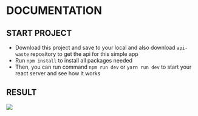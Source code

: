 # DOCUMENTATION

## START PROJECT

- Download this project and save to your local and also download `api-waste` repository to get the api for this simple app
- Run `npm install` to install all packages needed
- Then, you can run command `npm run dev` or `yarn run dev` to start your react server and see how it works

## RESULT

<div style="display: flex">
<img src="https://i.postimg.cc/vBQ2fMq5/Screen-Shot-2022-10-01-at-18-23-57.png" />
</div>



